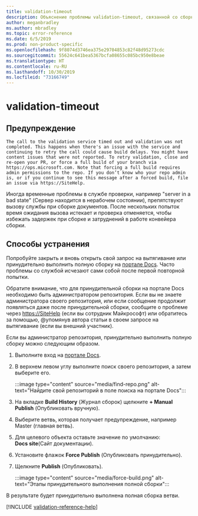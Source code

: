 ```yaml
---
title: validation-timeout
description: Объяснение проблемы validation-timeout, связанной со сборкой документов, и способа ее устранения
author: meganbradley
ms.author: mbradley
ms.topic: error-reference
ms.date: 6/5/2019
ms.prod: non-product-specific
ms.openlocfilehash: 9f8074d3746ea375e29704853c82f48d95273cdc
ms.sourcegitcommit: 55624c641bea5367bcfa08655c085bc950e8beae
ms.translationtype: HT
ms.contentlocale: ru-RU
ms.lasthandoff: 10/30/2019
ms.locfileid: "73166749"
---
```

# <a name="validation-timeout"></a>validation-timeout

## <a name="warning"></a>Предупреждение

`The call to the validation service timed out and validation was not completed. This happens when there's an issue with the service and continuing to retry the call could cause build delays. You might have content issues that were not reported. To retry validation, close and re-open your PR, or force a full build of your branch via https://ops.microsoft.com. Note that forcing a full build requires admin permissions to the repo. If you don’t know who your repo admin is, or if you continue to see this message after a forced build, file an issue via https://SiteHelp.`

Иногда временные проблемы в службе проверки, например "server in a bad state" (Сервер находится в нерабочем состоянии), препятствуют вызову службы при сборке документов. После нескольких попыток время ожидания вызова истекает и проверка отменяется, чтобы избежать задержек при сборке и затруднений в работе конвейера сборки.

## <a name="resolution"></a>Способы устранения

Попробуйте закрыть и вновь открыть свой запрос на вытягивание или принудительно выполнить полную сборку на [портале Docs](https://ops.microsoft.com/#/). Часто проблемы со службой исчезают сами собой после первой повторной попытки.

Обратите внимание, что для принудительной сборки на портале Docs необходимо быть администратором репозитория. Если вы не знаете администратора своего репозитория, или если сообщение продолжит появляться даже после принудительной сборки, сообщите о проблеме через [https://SiteHelp](https://SiteHelp) (если вы сотрудник Майкрософт) или обратитесь за помощью, @упомянув автора статьи в своем запросе на вытягивание (если вы внешний участник).

Если вы администратор репозитория, принудительно выполнить полную сборку можно следующим образом.

1. Выполните вход на [портале Docs](https://ops.microsoft.com/#/).
1. В верхнем левом углу выполните поиск своего репозитория, а затем выберите его.

   :::image type="content" source="media/find-repo.png" alt-text="Найдите свой репозиторий в поле поиска на портале Docs":::
1. На вкладке **Build History** (Журнал сборок) щелкните **+ Manual Publish** (Опубликовать вручную).
1. Выберите ветвь, которая получает предупреждение, например Master (главная ветвь).
1. Для целевого объекта оставьте значение по умолчанию: **Docs site**(Сайт документации).
1. Установите флажок **Force Publish** (Опубликовать принудительно).
1. Щелкните **Publish** (Опубликовать).

   :::image type="content" source="media/force-build.png" alt-text="Этапы принудительного выполнения полной сборки":::

В результате будет принудительно выполнена полная сборка ветви.

<!--make sure to add this file to your includes folder and verify the path-->
[!INCLUDE [validation-reference-help](includes/validation-reference-help.md)]
